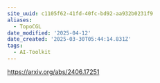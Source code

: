 ```yaml
---
site_uuid: c1105f62-41fd-40fc-bd92-aa932b0231f9
aliases:
  - TopoCGL
date_modified: '2025-04-12'
date_created: '2025-03-30T05:44:14.831Z'
tags:
  - AI-Toolkit
---
```
































https://arxiv.org/abs/2406.17251